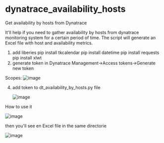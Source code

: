 # dynatrace_availability_hosts
Get availability by hosts from Dynatrace 

It'll help if you need to gather availability by hosts from dynatrace monitoring system for a certain period of time. 
The script will generate an Excel file with host and availability metrics. 

1. add liberies
   pip install tkcalendar
   pip install datetime
   pip install requests
   pip install xlwt
2. generate token in Dynatrace
  Management->Access tokens->Generate new token 

  Scopes: ![image](https://github.com/ruslansvs2/dynatrace_availability_hosts/assets/18479441/8239244b-a5e4-458d-9403-29e0a07b141f)

4. add token to dt_availability_by_hosts.py file

   ![image](https://github.com/ruslansvs2/dynatrace_availability_hosts/assets/18479441/44bf2e6c-f241-4a96-a3ef-e323a8ef50cd)
   

   
How to use it

![image](https://github.com/ruslansvs2/dynatrace_availability_hosts/assets/18479441/9fa0b6e7-35fb-4d84-9ffb-20b61dfc460f)

then you'll see en Excel file in the same directorie

![image](https://github.com/ruslansvs2/dynatrace_availability_hosts/assets/18479441/cff408f7-eb70-4c1c-aac4-9b2a08acc601)


